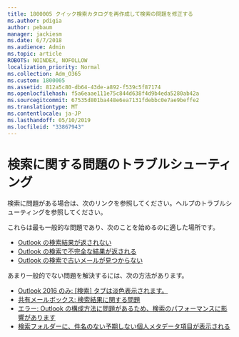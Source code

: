 ```yaml
---
title: 1800005 クイック検索カタログを再作成して検索の問題を修正する
ms.author: pdigia
author: pebaum
manager: jackiesm
ms.date: 6/7/2018
ms.audience: Admin
ms.topic: article
ROBOTS: NOINDEX, NOFOLLOW
localization_priority: Normal
ms.collection: Adm_O365
ms.custom: 1800005
ms.assetid: 812a5c80-db64-43de-a892-f539c5f87174
ms.openlocfilehash: f5a6eaae111e75c844d638f4d9b4eda5280ab42a
ms.sourcegitcommit: 67535d801ba448e6ea7131fdebbc0e7ae9beffe2
ms.translationtype: MT
ms.contentlocale: ja-JP
ms.lasthandoff: 05/10/2019
ms.locfileid: "33867943"
---
```

# <a name="troubleshoot-search-issues"></a>検索に関する問題のトラブルシューティング

検索に問題がある場合は、次のリンクを参照してください。ヘルプのトラブルシューティングを参照してください。

これらは最も一般的な問題であり、次のことを始めるのに適した場所です。
- [Outlook の検索結果が返されない](https://support.office.com/article/2556b11f-f4d8-46be-b0a7-de33a3f4f066#bkmk_noresults)
- [Outlook の検索で不完全な結果が返される](https://support.office.com/article/2556b11f-f4d8-46be-b0a7-de33a3f4f066#bkmk_incompleteresults)
- [Outlook の検索で古いメールが見つからない](https://support.office.com/article/2556b11f-f4d8-46be-b0a7-de33a3f4f066#bkmk_olderemails)

あまり一般的でない問題を解決するには、次の方法があります。
- [Outlook 2016 のみ: [検索] タブは淡色表示されます。](https://support.office.com/article/2556b11f-f4d8-46be-b0a7-de33a3f4f066#bkmk_greytab)
- [共有メールボックス: 検索結果に関する問題](https://support.office.com/article/2556b11f-f4d8-46be-b0a7-de33a3f4f066#bkmk_sharedmailbox)
- [エラー: Outlook の構成方法に問題があるため、検索のパフォーマンスに影響があります](https://support.office.com/article/51c9d2c7-a3db-4358-afdf-50d3a9e57039)
- [検索フォルダーに、件名のない予期しない個人メタデータ項目が表示される](https://support.microsoft.com/en-us/help/4035436/outlook-search-folders-show-items-with-blank-subject)
